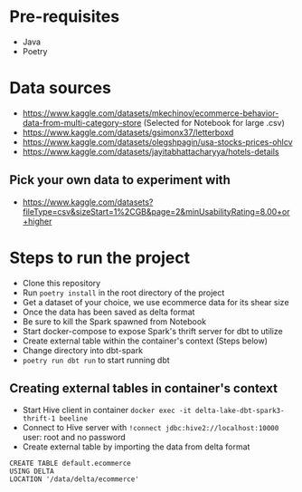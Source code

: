 # Pre-requisites
- Java
- Poetry

# Data sources
- https://www.kaggle.com/datasets/mkechinov/ecommerce-behavior-data-from-multi-category-store (Selected for Notebook for large .csv)
- https://www.kaggle.com/datasets/gsimonx37/letterboxd
- https://www.kaggle.com/datasets/olegshpagin/usa-stocks-prices-ohlcv
- https://www.kaggle.com/datasets/jayitabhattacharyya/hotels-details

## Pick your own data to experiment with
- https://www.kaggle.com/datasets?fileType=csv&sizeStart=1%2CGB&page=2&minUsabilityRating=8.00+or+higher
  
# Steps to run the project
- Clone this repository
- Run `poetry install` in the root directory of the project
- Get a dataset of your choice, we use ecommerce data for its shear size
- Once the data has been saved as delta format
- Be sure to kill the Spark spawned from Notebook
- Start docker-compose to expose Spark's thrift server for dbt to utilize
- Create external table within the container's context (Steps below)
- Change directory into dbt-spark
- `poetry run dbt run` to start running dbt

## Creating external tables in container's context
- Start Hive client in container `docker exec -it delta-lake-dbt-spark3-thrift-1 beeline`
- Connect to Hive server with `!connect jdbc:hive2://localhost:10000` user: root and no password
- Create external table by importing the data from delta format
```
CREATE TABLE default.ecommerce
USING DELTA
LOCATION '/data/delta/ecommerce'
```